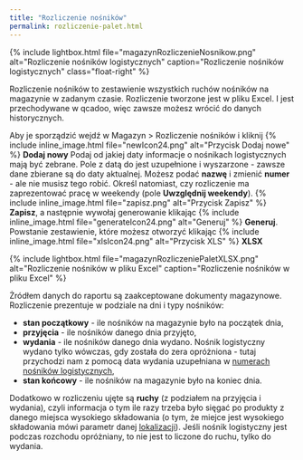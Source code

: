```yaml
---
title: "Rozliczenie nośników"
permalink: rozliczenie-palet.html
---
```


{% include lightbox.html file="magazynRozliczenieNosnikow.png" alt="Rozliczenie nośników logistycznych" caption="Rozliczenie nośników logistycznych" class="float-right" %}

Rozliczenie nośników to zestawienie wszystkich ruchów nośników na magazynie w zadanym czasie. Rozliczenie tworzone jest w pliku Excel. I jest przechodywane w qcadoo, więc zawsze możesz wrócić do danych historycznych.

Aby je sporządzić wejdź w Magazyn > Rozliczenie nośników i kliknij {% include inline_image.html file="newIcon24.png" alt="Przycisk Dodaj nowe" %} **Dodaj nowy** 
Podaj od jakiej daty informacje o nośnikach logistycznych mają być zebrane. Pole z datą do jest uzupełnione i wyszarzone - zawsze dane zbierane są do daty aktualnej. 
Możesz podać **nazwę** i zmienić **numer** - ale nie musisz tego robić. Określ natomiast, czy rozliczenie ma zaprezentować pracę w weekendy (pole **Uwzględnij weekendy**). {% include inline_image.html file="zapisz.png" alt="Przycisk Zapisz" %} **Zapisz**, a następnie wywołaj generowanie klikając {% include inline_image.html file="generateIcon24.png" alt="Generuj" %} **Generuj**. Powstanie zestawienie, które możesz otworzyć klikając {% include inline_image.html file="xlsIcon24.png" alt="Przycisk XLS" %} **XLSX**

{% include lightbox.html file="magazynRozliczeniePaletXLSX.png" alt="Rozliczenie nośników w pliku Excel" caption="Rozliczenie nośników w pliku Excel" %}

Żródłem danych do raportu są zaakceptowane dokumenty magazynowe. Rozliczenie prezentuje w podziale na dni i typy nośników:
- **stan początkowy** - ile nośników na magazynie było na początek dnia,
- **przyjęcia** - ile nośników danego dnia przyjęto,
- **wydania** - ile nośników danego dnia wydano. Nośnik logistyczny wydano tylko wówczas, gdy została do zera opróżniona - tutaj przychodzi nam z pomocą data wydania uzupełniana w [numerach nośników logistycznych](/numery-wlasne-palet),
- **stan końcowy** - ile nośników na magazynie było na koniec dnia.

Dodatkowo w rozliczeniu ujęte są **ruchy** (z podziałem na przyjęcia i wydania), czyli informacja o tym ile razy trzeba było sięgać po produkty z danego miejsca wysokiego składowania (o tym, że miejce jest wysokiego składowania mówi parametr danej [lokalizacji](/miejsca-skladowania)). Jeśli nośnik logistyczny jest podczas rozchodu opróżniany, to nie jest to liczone do ruchu, tylko do wydania.
